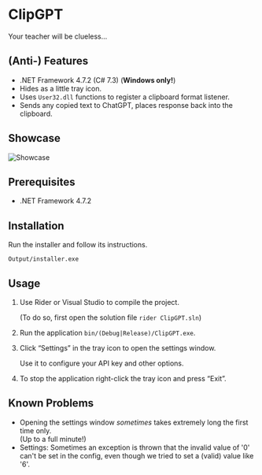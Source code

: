 # ClipGPT

Your teacher will be clueless...

## (Anti-) Features

- .NET Framework 4.7.2 (C# 7.3) (**Windows only!**)
- Hides as a little tray icon.
- Uses `User32.dll` functions to register a clipboard format listener.
- Sends any copied text to ChatGPT, places response back into the clipboard.

## Showcase

![Showcase](https://videos.shmalls.pw/w/kvy5Jhb9MAw1rbsbpe85Eq)

## Prerequisites

- .NET Framework 4.7.2

## Installation

Run the installer and follow its instructions.

```shell
Output/installer.exe
```

## Usage

1. Use Rider or Visual Studio to compile the project.

   (To do so, first open the solution file `rider ClipGPT.sln`)

2. Run the application `bin/(Debug|Release)/ClipGPT.exe`.

3. Click &ldquo;Settings&rdquo; in the tray icon to open the settings window.

   Use it to configure your API key and other options.

4. To stop the application right-click the tray icon and press &ldquo;Exit&rdquo;.

## Known Problems

- Opening the settings window _sometimes_ takes extremely long the first time only.\
  (Up to a full minute!)
- Settings: Sometimes an exception is thrown that the invalid value of '0' can't be
  set in the config, even though we tried to set a (valid) value like '6'.
